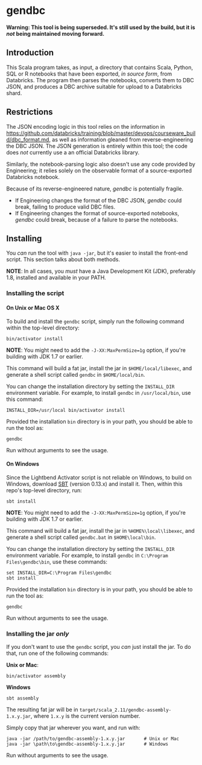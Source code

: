 # gendbc

**Warning: This tool is being superseded. It's still used by the build, but
it is _not_ being maintained moving forward.**

## Introduction

This Scala program takes, as input, a directory that contains Scala, Python,
SQL or R notebooks that have been exported, _in source form_, from Databricks.
The program then parses the notebooks, converts them to DBC JSON, and produces
a DBC archive suitable for upload to a Databricks shard.

## Restrictions

The JSON encoding logic in this tool relies on the information in
<https://github.com/databricks/training/blob/master/devops/courseware_build/dbc_format.md>,
as well as information gleaned from reverse-engineering the DBC JSON. The JSON
generation is entirely within this tool; the code does _not_ currently use a
an official Databricks library.

Similarly, the notebook-parsing logic also doesn't use any code provided by
Engineering; it relies solely on the observable format of a source-exported
Databricks notebook.

Because of its reverse-engineered nature, _gendbc_ is potentially fragile.

* If Engineering changes the format of the DBC JSON, _gendbc_ could break,
  failing to produce valid DBC files.
* If Engineering changes the format of source-exported notebooks, _gendbc_
  could break, because of a failure to parse the notebooks.

## Installing

You _can_ run the tool with `java -jar`, but it's easier to install the
front-end script. This section talks about both methods.

**NOTE**: In all cases, you _must_ have a Java Development Kit (JDK),
preferably 1.8, installed and available in your PATH.

### Installing the script

#### On Unix or Mac OS X

To build and install the `gendbc` script, simply run the following
command within the top-level directory:

```
bin/activator install
```

**NOTE**: You might need to add the `-J-XX:MaxPermSize=1g` option, if you're building
with JDK 1.7 or earlier.

This command will build a fat jar, install the jar in `$HOME/local/libexec`,
and generate a shell script called `gendbc` in `$HOME/local/bin`.

You can change the installation directory by setting the `INSTALL_DIR`
environment variable. For example, to install `gendbc` in `/usr/local/bin`,
use this command:

```
INSTALL_DIR=/usr/local bin/activator install
```

Provided the installation `bin` directory is in your path, you should be able
to run the tool as:

```
gendbc
```

Run without arguments to see the usage.

#### On Windows

Since the Lightbend Activator script is not reliable on Windows, to build on
Windows, download [SBT](http://scala-sbt.org) (version 0.13.x) and install it.
Then, within this repo's top-level directory, run:

```
sbt install
```

**NOTE**: You might need to add the `-J-XX:MaxPermSize=1g` option, if you're
building with JDK 1.7 or earlier.

This command will build a fat jar, install the jar in `%HOME%\local\libexec`,
and generate a shell script called `gendbc.bat` in `$HOME\local\bin`.

You can change the installation directory by setting the `INSTALL_DIR`
environment variable. For example, to install `gendbc` in
`C:\Program Files\gendbc\bin`, use these commands:

```
set INSTALL_DIR=C:\Program Files\gendbc
sbt install
```

Provided the installation `bin` directory is in your path, you should be able
to run the tool as:

```
gendbc
```

Run without arguments to see the usage.

### Installing the jar _only_

If you don't want to use the `gendbc` script, you _can_ just install the
jar. To do that, run one of the following commands:

**Unix or Mac**:

```
bin/activator assembly
```

**Windows**

```
sbt assembly
```

The resulting fat jar will be in `target/scala_2.11/gendbc-assembly-1.x.y.jar`,
where `1.x.y` is the current version number.

Simply copy that jar wherever you want, and run with:

```
java -jar /path/to/gendbc-assembly-1.x.y.jar       # Unix or Mac
java -jar \path\to\gendbc-assembly-1.x.y.jar       # Windows
```

Run without arguments to see the usage.
